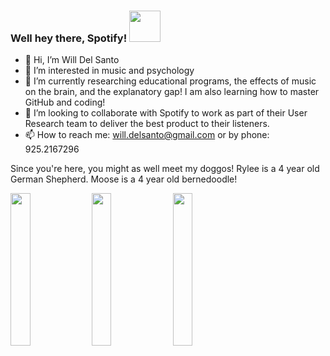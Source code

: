 
### Well hey there, Spotify! <img src="https://user-images.githubusercontent.com/84453243/118831741-042f2f00-b88e-11eb-9825-7aac0ff87c1e.png" width="50" height="50">
- 👋 Hi, I’m Will Del Santo
- 👀 I’m interested in music and psychology
- 🌱 I’m currently researching educational programs, the effects of music on the brain, and the explanatory gap! I am also learning how to master GitHub and coding!
- 🤞 I’m looking to collaborate with Spotify to work as part of their User Research team to deliver the best product to their listeners.
- 📫 How to reach me: will.delsanto@gmail.com or by phone: 925.2167296

Since you're here, you might as well meet my doggos! Rylee is a 4 year old German Shepherd. Moose is a 4 year old bernedoodle!

<img src="https://user-images.githubusercontent.com/84453243/118826726-b9abb380-b889-11eb-80b4-f952cc03d31a.jpg" width="25%" height="25%">        <img src="https://user-images.githubusercontent.com/84453243/118828120-f9bf6600-b88a-11eb-9127-c89bd6c1d212.jpg" width="25%" height="25%">        <img src="https://user-images.githubusercontent.com/84453243/118828124-faf09300-b88a-11eb-933c-9cf1dddb8d1b.jpg" width="25%" height="25%">



<!---
wdelsanto/wdelsanto is a ✨ special ✨ repository because its `README.md` (this file) appears on your GitHub profile.
You can click the Preview link to take a look at your changes.
--->
